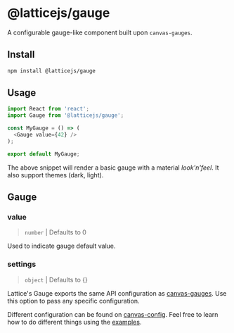 # @latticejs/gauge

A configurable gauge-like component built upon `canvas-gauges`.

## Install

```bash
npm install @latticejs/gauge
```

## Usage

```javascript
import React from 'react';
import Gauge from '@latticejs/gauge';

const MyGauge = () => (
  <Gauge value={42} />
);

export default MyGauge; 
```

The above snippet will render a basic gauge with a material _look'n'feel_. It also support themes (dark, light). 

<!-- start:gauge -->
## Gauge

### value 

> `number` | Defaults to 0 

Used to indicate gauge default value.

### settings

> `object` | Defaults to {}

Lattice's Gauge exports the same API configuration as [canvas-gauges](https://canvas-gauges.com/). Use this option to pass any specific configuration.

Different configuration can be found on [canvas-config](https://canvas-gauges.com/documentation/user-guide/configuration). Feel free to learn how to do different things using the [examples]( https://rawgit.com/Mikhus/canvas-gauges/master/examples/radial-component.html).

<!-- end:gauge -->
